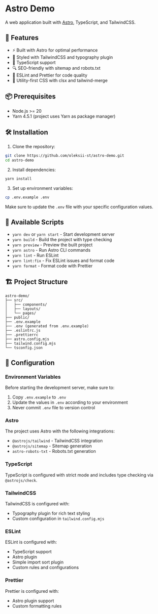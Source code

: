# Astro Demo

A web application built with [Astro](https://astro.build), TypeScript, and TailwindCSS.

## 🚀 Features

- ⚡️ Built with Astro for optimal performance
- 🎨 Styled with TailwindCSS and typography plugin
- 📝 TypeScript support
- 🔍 SEO-friendly with sitemap and robots.txt
- 🎯 ESLint and Prettier for code quality
- 🔄 Utility-first CSS with clsx and tailwind-merge

## 📦 Prerequisites

- Node.js >= 20
- Yarn 4.5.1 (project uses Yarn as package manager)

## 🛠️ Installation

1. Clone the repository:

```bash
git clone https://github.com/oleksii-st/astro-demo.git
cd astro-demo
```

2. Install dependencies:

```bash
yarn install
```

3. Set up environment variables:

```bash
cp .env.example .env
```

Make sure to update the `.env` file with your specific configuration values.

## 📝 Available Scripts

- `yarn dev` or `yarn start` - Start development server
- `yarn build` - Build the project with type checking
- `yarn preview` - Preview the built project
- `yarn astro` - Run Astro CLI commands
- `yarn lint` - Run ESLint
- `yarn lint:fix` - Fix ESLint issues and format code
- `yarn format` - Format code with Prettier

## 🏗️ Project Structure

```
astro-demo/
├── src/
│   ├── components/
│   ├── layouts/
│   └── pages/
├── public/
├── .env.example
├── .env (generated from .env.example)
├── .eslintrc.js
├── .prettierrc
├── astro.config.mjs
├── tailwind.config.mjs
└── tsconfig.json
```

## 🔧 Configuration

### Environment Variables

Before starting the development server, make sure to:

1. Copy `.env.example` to `.env`
2. Update the values in `.env` according to your environment
3. Never commit `.env` file to version control

### Astro

The project uses Astro with the following integrations:

- `@astrojs/tailwind` - TailwindCSS integration
- `@astrojs/sitemap` - Sitemap generation
- `astro-robots-txt` - Robots.txt generation

### TypeScript

TypeScript is configured with strict mode and includes type checking via `@astrojs/check`.

### TailwindCSS

TailwindCSS is configured with:

- Typography plugin for rich text styling
- Custom configuration in `tailwind.config.mjs`

### ESLint

ESLint is configured with:

- TypeScript support
- Astro plugin
- Simple import sort plugin
- Custom rules and configurations

### Prettier

Prettier is configured with:

- Astro plugin support
- Custom formatting rules

